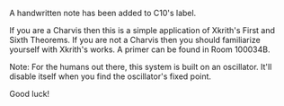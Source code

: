 A handwritten note has been added to C10's label.

If you are a Charvis then this is a simple application of Xkrith's First and Sixth Theorems.  If you are not a Charvis then you 
should familiarize yourself with Xkrith's works.  A primer can be found in Room 100034B.

Note: For the humans out there, this system is built on an oscillator. It'll disable itself when you find the oscillator's 
fixed point.

Good luck!
